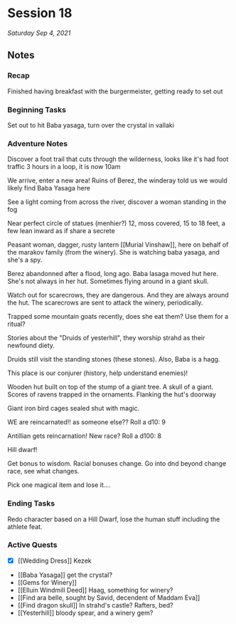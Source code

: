 # Session 18

_Saturday Sep 4, 2021_

## Notes

### Recap

Finished having breakfast with the burgermeister, getting ready to set out


### Beginning Tasks

Set out to hit Baba yasaga, turn over the crystal in vallaki

### Adventure Notes

Discover a foot trail that cuts through the wilderness, looks like it's had foot traffic
3 hours in a loop, it is now 10am

We arrive, enter a new area! Ruins of Berez, the winderay told us we would likely find Baba Yasaga here

See a light coming from across the river, discover a woman standing in the fog

Near perfect circle of statues (menhier?) 12, moss covered, 15 to 18 feet, a few lean inward as if share a secrete

Peasant woman, dagger, rusty lantern [[Murial Vinshaw]], here on behalf of the marakov family (from the winery). She is watching baba yasaga, and she's a spy.

Berez abandonned after a flood, long ago. Baba lasaga moved hut here. She's not always in her hut. Sometimes flying around in a giant skull.

Watch out for scarecrows, they are dangerous. And they are always around the hut. The scarecrows are sent to attack the winery, periodically.

Trapped some mountain goats recently, does she eat them? Use them for a ritual?

Stories about the "Druids of yesterhill", they worship strahd as their newfound diety.

Druids still visit the standing stones (these stones). Also, Baba is a hagg.

This place is our conjurer (history, help understand enemies)!

Wooden hut built on top of the stump of a giant tree. A skull of a giant. Scores of ravens trapped in the ornaments. Flanking the hut's doorway

Giant iron bird cages sealed shut with magic.

WE are reincarnated!! as someone else?? Roll a d10: 9

Antillian gets reincarnation! New race? Roll a d100: 8

Hill dwarf!

Get bonus to wisdom. Racial bonuses change. Go into dnd beyond change race, see what changes.

Pick one magical item and lose it....


### Ending Tasks

Redo character based on a Hill Dwarf, lose the human stuff including the athlete feat.

### Active Quests

- [x] [[Wedding Dress]] Kezek
- [[Baba Yasaga]] get the crystal?
- [[Gems for Winery]]
- [[Elluin Windmill Deed]] Haag, something for winery?
- [[Find ara belle, sought by Savid, decendent of Maddam Eva]]
- [[Find dragon skull]] In strahd's castle? Rafters, bed?
- [[Yesterhill]] bloody spear, and a winery gem?